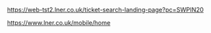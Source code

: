 https://web-tst2.lner.co.uk/ticket-search-landing-page?pc=SWPIN20

https://www.lner.co.uk/mobile/home
